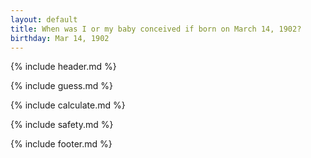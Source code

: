 ```yaml
---
layout: default
title: When was I or my baby conceived if born on March 14, 1902?
birthday: Mar 14, 1902
---
```


{% include header.md %}

{% include guess.md %}

{% include calculate.md %}

{% include safety.md %}

{% include footer.md %}



